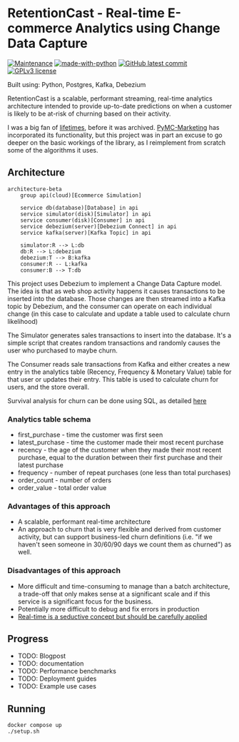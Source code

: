 # RetentionCast - Real-time E-commerce Analytics using Change Data Capture

[![Maintenance](https://img.shields.io/badge/Maintained%3F-yes-green.svg)](https://GitHub.com/Naereen/StrapDown.js/graphs/commit-activity)
[![made-with-python](https://img.shields.io/badge/Made%20with-Python-1f425f.svg)](https://www.python.org/)
[![GitHub latest commit](https://badgen.net/github/last-commit/eoinhurrell/retentioncast)](https://GitHub.com/eoinhurrell/retentioncast/commit/)
[![GPLv3 license](https://img.shields.io/badge/License-GPLv3-blue.svg)](http://perso.crans.org/besson/LICENSE.html)

Built using: Python, Postgres, Kafka, Debezium

RetentionCast is a scalable, performant streaming, real-time analytics architecture intended to provide up-to-date predictions on when a customer is likely to be at-risk of churning based on their activity.

I was a big fan of [lifetimes](https://github.com/CamDavidsonPilon/lifetimes), before it was archived. [PyMC-Marketing](https://github.com/pymc-labs/pymc-marketing) has incorporated its functionality, but this project was in part an excuse to go deeper on the basic workings of the library, as I reimplement from scratch some of the algorithms it uses.

## Architecture

```mermaid
architecture-beta
    group api(cloud)[Ecommerce Simulation]

    service db(database)[Database] in api
    service simulator(disk)[Simulator] in api
    service consumer(disk)[Consumer] in api
    service debezium(server)[Debezium Connect] in api
    service kafka(server)[Kafka Topic] in api

    simulator:R --> L:db
    db:R --> L:debezium
    debezium:T --> B:kafka
    consumer:R -- L:kafka
    consumer:B --> T:db
```

This project uses Debezium to implement a Change Data Capture model. The idea is that as web shop activity happens it causes transactions to be inserted into the database. Those changes are then streamed into a Kafka topic by Debezium, and the consumer can operate on each individual change (in this case to calculate and update a table used to calculate churn likelihood)

The Simulator generates sales transactions to insert into the database. It's a simple script that creates random transactions and randomly causes the user who purchased to maybe churn.

The Consumer reads sale transactions from Kafka and either creates a new entry in the analytics table (Recency, Frequency & Monetary Value) table for that user or updates their entry. This table is used to calculate churn for users, and the store overall.

Survival analysis for churn can be done using SQL, as detailed [here](https://www.crosstab.io/articles/sql-survival-curves/)

### Analytics table schema

- first_purchase - time the customer was first seen
- latest_purchase - time the customer made their most recent purchase
- recency - the age of the customer when they made their most recent purchase, equal to the duration between their first purchase and their latest purchase
- frequency - number of repeat purchases (one less than total purchases)
- order_count - number of orders
- order_value - total order value

### Advantages of this approach

- A scalable, performant real-time architecture
- An approach to churn that is very flexible and derived from customer activity, but can support business-led churn definitions (i.e. "if we haven't seen someone in 30/60/90 days we count them as churned") as well.

### Disadvantages of this approach

- More difficult and time-consuming to manage than a batch architecture, a trade-off that only makes sense at a significant scale and if this service is a significant focus for the business.
- Potentially more difficult to debug and fix errors in production
- [Real-time is a seductive concept but should be carefully applied](https://mcfunley.com/whom-the-gods-would-destroy-they-first-give-real-time-analytics)

## Progress

- TODO: Blogpost
- TODO: documentation
- TODO: Performance benchmarks
- TODO: Deployment guides
- TODO: Example use cases

## Running

    docker compose up
    ./setup.sh
